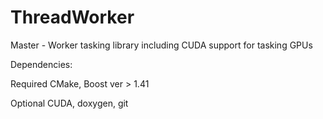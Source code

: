 ThreadWorker
============

Master - Worker tasking library including CUDA support for tasking GPUs

Dependencies:

Required
 CMake, Boost ver > 1.41
 
Optional
 CUDA, doxygen, git 